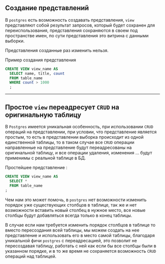 Создание представлений
---

В `postgres` есть возможность создавать представления, `view` представляют собой 
результат запросов, который будет сохранен для переиспользования, представления
сохраняются в своем под пространстве имен, по сути представления это витрина с данными
выборки.

Представления созданные раз изменить нельзя.

Пример создания представления
```sql
CREATE VIEW view_name AS
  SELECT name, title, count
  FROM table_name
  WHERE count > 1000
  ;
```

---
Простое `view` переадресует `CRUD` на оригинальную таблицу 
---
В `Postgres` имеется уникальная особенность, при использовании `CRUD` операций на
представлении, при условии, что представление является простым, то есть в представлении 
выборка происходит из одной единственной таблицы, то в таком случае все `CRUD` 
операции направленные на представление будут переадресованы на оригинальной таблицу,
и все операции удаления, изменения ... будут применимы с реальной таблице в БД.

Простейшее представление :
```sql
CREATE VIEW view_name AS
  SELECT *
  FROM table_name
;
```

Чем нам это может помочь, в `postgres` нет возможности изменить порядок уже 
существующих столбцов в таблице, так же и нет возможности вставить новый столбец
в нужное место, все новые столбцы будут добавляться всегда только в конец таблицы.

В случае если нам требуется изменить порядок столбцов в таблице то вместо 
пересоздания всей таблицы, мы можем создать на нее представление и использовать 
его в место самой таблицы, благодаря уникальной фичи `postgres` с переадресацией, 
это позволит не пересоздавая таблицу, работать с ней как если бы все столбцы были
в указанном порядке, и в то же время не сохраняется возможность `CRUD` операций над 
таблицей.

